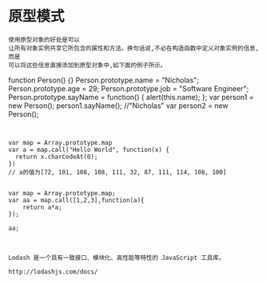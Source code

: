 # 原型模式
```
使用原型对象的好处是可以
让所有对象实例共享它所包含的属性和方法。换句话说,不必在构造函数中定义对象实例的信息,而是
可以将这些信息直接添加到原型对象中,如下面的例子所示。
```
function Person() {}
Person.prototype.name = "Nicholas";
Person.prototype.age = 29;
Person.prototype.job = "Software Engineer";
Person.prototype.sayName = function() {
    alert(this.name);
};
var person1 = new Person();
person1.sayName();
//"Nicholas"
var person2 = new Person();
```


var map = Array.prototype.map
var a = map.call("Hello World", function(x) { 
  return x.charCodeAt(0); 
})
// a的值为[72, 101, 108, 108, 111, 32, 87, 111, 114, 108, 100]

    
var map = Array.prototype.map;
var aa = map.call([1,2,3],function(a){
    return a*a; 
});

aa;



Lodash 是一个具有一致接口、模块化、高性能等特性的 JavaScript 工具库。

http://lodashjs.com/docs/